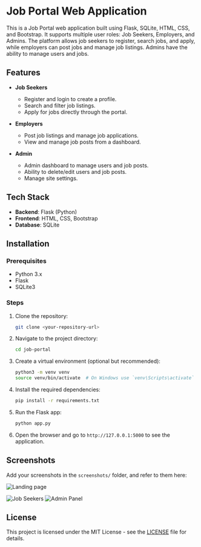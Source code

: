 # Job Portal Web Application

This is a Job Portal web application built using Flask, SQLite, HTML, CSS, and Bootstrap. It supports multiple user roles: Job Seekers, Employers, and Admins. The platform allows job seekers to register, search jobs, and apply, while employers can post jobs and manage job listings. Admins have the ability to manage users and jobs.

## Features

- **Job Seekers**
  - Register and login to create a profile.
  - Search and filter job listings.
  - Apply for jobs directly through the portal.

- **Employers**
  - Post job listings and manage job applications.
  - View and manage job posts from a dashboard.

- **Admin**
  - Admin dashboard to manage users and job posts.
  - Ability to delete/edit users and job posts.
  - Manage site settings.

## Tech Stack

- **Backend**: Flask (Python)
- **Frontend**: HTML, CSS, Bootstrap
- **Database**: SQLite

## Installation

### Prerequisites
- Python 3.x
- Flask
- SQLite3

### Steps

1. Clone the repository:
    ```bash
    git clone <your-repository-url>
    ```

2. Navigate to the project directory:
    ```bash
    cd job-portal
    ```

3. Create a virtual environment (optional but recommended):
    ```bash
    python3 -m venv venv
    source venv/bin/activate  # On Windows use `venv\Scripts\activate`
    ```

4. Install the required dependencies:
    ```bash
    pip install -r requirements.txt
    ```

5. Run the Flask app:
    ```bash
    python app.py
    ```

6. Open the browser and go to `http://127.0.0.1:5000` to see the application.

## Screenshots

Add your screenshots in the `screenshots/` folder, and refer to them here:

![Landing page](![image](https://github.com/user-attachments/assets/499b937b-b23f-4ddd-9698-f4c9dea8ce31))

![Job Seekers](screenshots/job_seekers.png)
![Admin Panel](screenshots/admin_panel.png)

## License

This project is licensed under the MIT License - see the [LICENSE](LICENSE) file for details.
